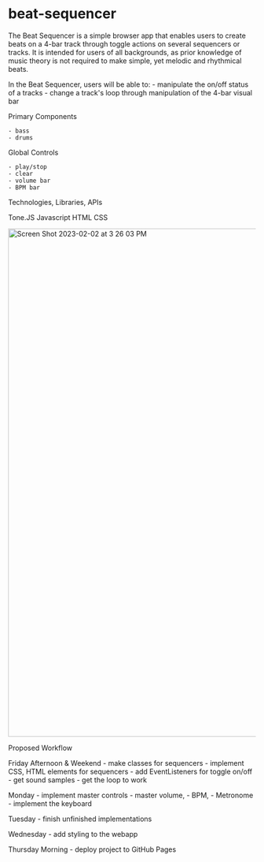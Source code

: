 # beat-sequencer
The Beat Sequencer is a simple browser app that enables users to create beats on a 4-bar track through toggle actions on several sequencers or tracks.
It is intended for users of all backgrounds, as prior knowledge of music theory is not required to make simple, yet melodic and rhythmical beats.

In the Beat Sequencer, users will be able to:
    - manipulate the on/off status of a tracks
    - change a track's loop through manipulation of the 4-bar visual bar


Primary Components


    - bass
    - drums

Global Controls


    - play/stop
    - clear
    - volume bar
    - BPM bar



Technologies, Libraries, APIs


Tone.JS
Javascript
HTML
CSS

<img width="1031" alt="Screen Shot 2023-02-02 at 3 26 03 PM" src="https://user-images.githubusercontent.com/63475688/216473852-a666b344-8983-48c8-a8da-d17343cc9c0c.png">


Proposed Workflow

Friday Afternoon & Weekend
    - make classes for sequencers
    - implement CSS, HTML elements for sequencers
    - add EventListeners for toggle on/off
    - get sound samples
    - get the loop to work


Monday
    - implement master controls
        - master volume,
        - BPM,
        - Metronome
    - implement the keyboard

Tuesday
    - finish unfinished implementations

Wednesday
    - add styling to the webapp

Thursday Morning
    - deploy project to GitHub Pages
